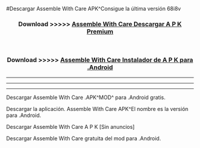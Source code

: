 #Descargar Assemble With Care  APK^Consigue la última versión 68i8v



<div align="center">
<h3>Download >>>>> <a href="https://es-sites.web.app/?es= Assemble With Care ">Assemble With Care  Descargar A P K Premium</a></h3><br>

<h3>Download >>>>> <a href="https://es-sites.web.app/?es= Assemble With Care ">Assemble With Care  Instalador de A P K para .Android</a></h3>
</div>


----------------------------------------------------------

----------------------------------------------------------

----------------------------------------------------------

Descargar Assemble With Care  .APK^MOD^ para .Android gratis.

Descargar la aplicación. Assemble With Care  APK^El nombre es la versión para .Android.

Descargar Assemble With Care  A P K [Sin anuncios]

Descargar Assemble With Care  gratuita del mod para .Android.